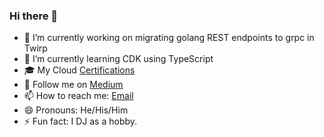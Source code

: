 ### Hi there 👋


- 🔭 I’m currently working on migrating golang REST endpoints to grpc in Twirp
- 🌱 I’m currently learning CDK using TypeScript
- 🎓 My Cloud [Certifications](https://www.credly.com/users/amarpreet-singh.4cbbaae3/badges) 
- 📃 Follow me on [Medium](https://amarpreet-s.medium.com/)
- 📫 How to reach me: [Email](amarpreet.singh1985@gmail.com)
- 😄 Pronouns: He/His/Him
- ⚡ Fun fact: I DJ as a hobby. 
